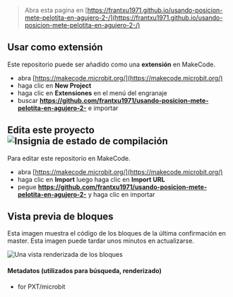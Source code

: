 
> Abra esta pagina en [https://frantxu1971.github.io/usando-posicion-mete-pelotita-en-agujero-2-/](https://frantxu1971.github.io/usando-posicion-mete-pelotita-en-agujero-2-/)

## Usar como extensión

Este repositorio puede ser añadido como una **extensión** en MakeCode.

* abra [https://makecode.microbit.org/](https://makecode.microbit.org/)
* haga clic en **New Project**
* haga clic en **Extensiones** en el menú del engranaje
* buscar **https://github.com/frantxu1971/usando-posicion-mete-pelotita-en-agujero-2-** e importar

## Edita este proyecto ![Insignia de estado de compilación](https://github.com/frantxu1971/usando-posicion-mete-pelotita-en-agujero-2-/workflows/MakeCode/badge.svg)

Para editar este repositorio en MakeCode.

* abra [https://makecode.microbit.org/](https://makecode.microbit.org/)
* haga clic en **Import** luego haga clic en **Import URL**
* pegue **https://github.com/frantxu1971/usando-posicion-mete-pelotita-en-agujero-2-** y haga clic en importar

## Vista previa de bloques

Esta imagen muestra el código de los bloques de la última confirmación en master.
Esta imagen puede tardar unos minutos en actualizarse.

![Una vista renderizada de los bloques](https://github.com/frantxu1971/usando-posicion-mete-pelotita-en-agujero-2-/raw/master/.github/makecode/blocks.png)

#### Metadatos (utilizados para búsqueda, renderizado)

* for PXT/microbit
<script src="https://makecode.com/gh-pages-embed.js"></script><script>makeCodeRender("{{ site.makecode.home_url }}", "{{ site.github.owner_name }}/{{ site.github.repository_name }}");</script>
